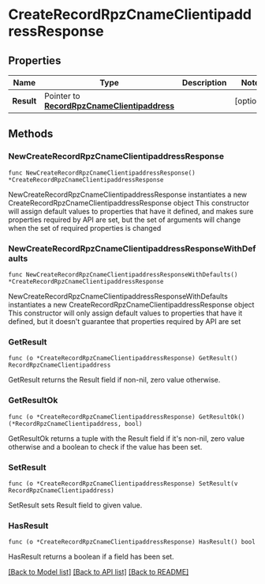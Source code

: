 # CreateRecordRpzCnameClientipaddressResponse

## Properties

Name | Type | Description | Notes
------------ | ------------- | ------------- | -------------
**Result** | Pointer to [**RecordRpzCnameClientipaddress**](RecordRpzCnameClientipaddress.md) |  | [optional] 

## Methods

### NewCreateRecordRpzCnameClientipaddressResponse

`func NewCreateRecordRpzCnameClientipaddressResponse() *CreateRecordRpzCnameClientipaddressResponse`

NewCreateRecordRpzCnameClientipaddressResponse instantiates a new CreateRecordRpzCnameClientipaddressResponse object
This constructor will assign default values to properties that have it defined,
and makes sure properties required by API are set, but the set of arguments
will change when the set of required properties is changed

### NewCreateRecordRpzCnameClientipaddressResponseWithDefaults

`func NewCreateRecordRpzCnameClientipaddressResponseWithDefaults() *CreateRecordRpzCnameClientipaddressResponse`

NewCreateRecordRpzCnameClientipaddressResponseWithDefaults instantiates a new CreateRecordRpzCnameClientipaddressResponse object
This constructor will only assign default values to properties that have it defined,
but it doesn't guarantee that properties required by API are set

### GetResult

`func (o *CreateRecordRpzCnameClientipaddressResponse) GetResult() RecordRpzCnameClientipaddress`

GetResult returns the Result field if non-nil, zero value otherwise.

### GetResultOk

`func (o *CreateRecordRpzCnameClientipaddressResponse) GetResultOk() (*RecordRpzCnameClientipaddress, bool)`

GetResultOk returns a tuple with the Result field if it's non-nil, zero value otherwise
and a boolean to check if the value has been set.

### SetResult

`func (o *CreateRecordRpzCnameClientipaddressResponse) SetResult(v RecordRpzCnameClientipaddress)`

SetResult sets Result field to given value.

### HasResult

`func (o *CreateRecordRpzCnameClientipaddressResponse) HasResult() bool`

HasResult returns a boolean if a field has been set.


[[Back to Model list]](../README.md#documentation-for-models) [[Back to API list]](../README.md#documentation-for-api-endpoints) [[Back to README]](../README.md)


